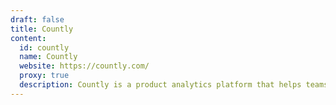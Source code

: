 ```yaml
---
draft: false
title: Countly
content:
  id: countly
  name: Countly
  website: https://countly.com/
  proxy: true
  description: Countly is a product analytics platform that helps teams track, analyze, and act on their user actions and behavior on mobile, web, and desktop applications.
---
```


